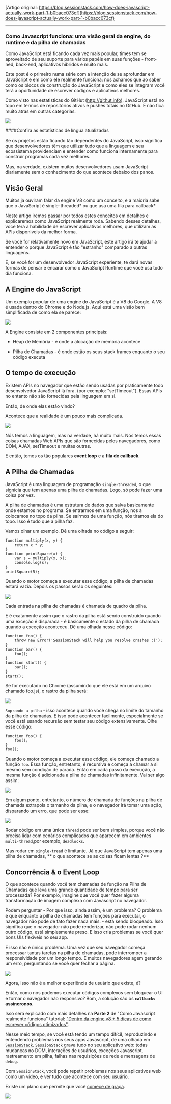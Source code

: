[Artigo original: https://blog.sessionstack.com/how-does-javascript-actually-work-part-1-b0bacc073cf](https://blog.sessionstack.com/how-does-javascript-actually-work-part-1-b0bacc073cf)

---

### Como Javascript funciona: uma visão geral da engine, do runtime e da pilha de chamadas

Como JavaScript está ficando cada vez mais popular, times tem se aproveitado de seu suporte para vários papéis em suas funções - front-ned, back-end, aplicativos hibridos e muito mais.

Este post é o primeiro numa série com a intenção de se aprofundar em JavaScript e em como ele realmente funciona: nos achamos que ao saber como os blocos de construçāo do JavaScript e como eles se integram você terá a oportunidade de escrever códigos e aplicativos melhores.

Como visto nas estatisticas do GitHut (http://githut.info), JavaScript está no topo em termos de repositórios ativos e pushes totais no GitHub. E não fica muito atras em outras categorias.

![](https://cdn-images-1.medium.com/max/1600/1*Zf4reZZJ9DCKsXf5CSXghg.png)

####Confira as estatísticas de língua atualizadas

Se os projetos estão ficando tão dependentes do JavaScript, isso significa que desenvolvedores têm que utilizar tudo que a linguagem e seu ecossistema providenciam e entender como funciona internamente para construir programas cada vez melhores.

Mas, na verdade, existem muitos desenvolvedores usam JavaScript diariamente sem o conhecimento do que acontece debaixo dos panos.

## Visão Geral

Muitos ja ouviram falar da engine V8 como um conceito, e a maioria sabe que o JavaScript é single-threaded* ou que usa uma fila para callback*

Neste artigo iremos passar por todos estes conceitos em detalhes e explicaremos como JavaScript realmente roda. Sabendo desses detalhes, voce tera a habilidade de escrever aplicativos melhores, que utilizam as APIs disponiveis da melhor forma.

Se você for relativamente novo em JavaScript, este artigo irá te ajudar a entender o porque JavaScript é tão "estranho" comparado a outras linguagens.

E, se você for um desenvolvedor JavaScript experiente, te dará novas formas de pensar e encarar como o JavaScript Runtime que você usa todo dia funciona.

## A Engine do JavaScript

Um exemplo popular de uma engine do JavaScript é a V8 do Google. A V8 é usada dentro do Chrome e do Node.js. Aqui está uma visão bem simplificada de como ela se parece:

![](https://cdn-images-1.medium.com/max/1600/1*OnH_DlbNAPvB9KLxUCyMsA.png)

A Engine consiste em 2 componentes principais:

* Heap de Memória - é onde a alocação de memória acontece

* Pilha de Chamadas - é onde estão os seus stack frames enquanto o seu código executa

## O tempo de execução

Existem APIs no navegador que estão sendo usadas por praticamente todo desenvolvedor JavaScript lá fora. (por exemplo: "setTimeout"). Essas APIs no entanto não são fornecidas pela linguagem em si.

Então, de onde elas estão vindo?

Acontece que a realidade é um pouco mais complicada.

![](https://cdn-images-1.medium.com/max/1600/1*4lHHyfEhVB0LnQ3HlhSs8g.png)

Nós temos a linguagem, mas na verdade, há muito mais. Nós temos essas coisas chamadas Web APIs que são fornecidas pelos navegadores, como DOM, AJAX, setTimeout e muitas outras.

E então, temos os tão populares **event loop** e a **fila de callback**.

## A Pilha de Chamadas

JavaScript é uma linguagem de programação `single-threaded`, o que signicia que tem apenas uma pilha de chamadas. Logo, só pode fazer uma coisa por vez.

A pilha de chamadas é uma estrutura de dados que salva basicamente onde estamos no programa. Se entrarmos em uma função, nos a colocamos no topo da pilha. Se saírmos de uma função, nós tiramos ela do topo. Isso é tudo que a pilha faz.

Vamos olhar um exemplo. Dê uma olhada no código a seguir: 

```
function multiply(x, y) {
    return x * y;
}
function printSquare(x) {
    var s = multiply(x, x);
    console.log(s);
}
printSquare(5);
```

Quando o motor começa a executar esse código, a pilha de chamadas estará vazia. Depois os passos serão os seguintes:

![](https://cdn-images-1.medium.com/max/2000/1*Yp1KOt_UJ47HChmS9y7KXw.png)

Cada entrada na pilha de chamadas é chamada de quadro da pilha. 

E é exatamente assim que o rastro da pilha está sendo construído quando uma exceção é disparada - é basicamente o estado da pilha de chamada quando a exceção aconteceu. Dê uma olhada nesse código: 

```
function foo() {
    throw new Error('SessionStack will help you resolve crashes :)');
}
function bar() {
    foo();
}
function start() {
    bar();
}
start();
```

Se for executado no Chrome (assumindo que ele está em um arquivo chamado foo.js), o rastro da pilha será:

![](https://cdn-images-1.medium.com/max/1600/1*T-W_ihvl-9rG4dn18kP3Qw.png)

`Soprando a pilha` - isso acontece quando você chega no limite do tamanho da pilha de chamadas. E isso pode acontecer facilmente, especialmente se você está usando recursão sem testar seu código extensivamente. Olhe esse código: 

```
function foo() {
    foo();
}
foo();
```

Quando o motor começa a executar esse código, ele começa chamado a função `foo`. Essa função, entretanto, é recursiva e começa a chamar a si mesmo sem condição de parada. Então em cada passo da execução, a mesma função é adicionada a pilha de chamadas infinitamente. Vai ser algo assim: 

![](https://cdn-images-1.medium.com/max/1600/1*AycFMDy9tlDmNoc5LXd9-g.png)

Em algum ponto, entretanto, o número de chamada de funções na pilha de chamada extrapola o tamanho da pilha, e o navegador irá tomar uma ação, disparando um erro, que pode ser esse: 

![](https://cdn-images-1.medium.com/max/1600/1*e0nEd59RPKz9coyY8FX-uw.png)

Rodar código em uma única `thread` pode ser bem simples, porque você não precisa lidar com cenários complicados que aparecem em ambientes `multi-thread`,por exemplo, `deadlocks`.

Mas rodar em `single-tread` é limitante. Já que JavaScript tem apenas uma pilha de chamadas, ** o que acontece se as coisas ficam lentas ?**

## Concorrência & o Event Loop

O que acontece quando você tem chamadas de função na Pilha de Chamadas que leva uma grande quantidade de tempo para ser processada? Por exemplo, imagine que você quer fazer alguma transformação de imagem complexa com Javascript no navegador.

Podem perguntar - Por que isso, ainda assim, é um problema? O problema é que enquanto a pilha de chamadas tem funções para executar, o navegador não pode de fato fazer nada mais. - está sendo bloqueado. Isso significa que o navegador não pode renderizar, não pode rodar nenhum outro código, está simplesmente preso. E isso cria problemas se você quer bons UIs flexíveis no seu app.

E isso não é único problema. Uma vez que seu navegador começa processar tantas tarefas na pilha de chamadas, pode interromper a responsividade por um longo tempo. E muitos navegadores agem gerando um erro, perguntando se você quer fechar a página.


![](https://cdn-images-1.medium.com/max/1600/1*WlMXK3rs_scqKTRV41au7g.jpeg)


Agora, isso não é a melhor experiência de usuário que existe, é?

Então, como nós podemos executar códigos complexos sem bloquear o UI e tornar o navegador não responsivo? Bom, a solução são os **`callbacks` assíncronos**.

Isso será explicado com mais detalhes na **Parte 2** de "Como Javascript realmente funciona" tutorial: ["Dentro da engine v8 + 5 dicas de como escrever códigos otimizados"](https://blog.sessionstack.com/how-javascript-works-inside-the-v8-engine-5-tips-on-how-to-write-optimized-code-ac089e62b12e).

Nesse meio tempo, se você está tendo um tempo difícil, reproduzindo e entendendo problemas nos seus apps Javascript, de uma olhada em [`SessionStack`](https://www.sessionstack.com/). `SessionStack` grava tudo no seu aplicativo web: todas mudanças no DOM, interações de usuários, exceções Javascript, rastreamento em pilha, falhas nas requisições de rede e mensagens de `debug`.

Com `SessionStack`, você pode repetir problemas nos seus aplicativos web como um vídeo, e ver tudo que acontece com seu usuário.

Existe um plano que permite que você [comece de graça](https://www.sessionstack.com/signup/).

![](https://cdn-images-1.medium.com/max/1600/1*kEQmoMuNBDfZKNSBh0tvRA.png)
